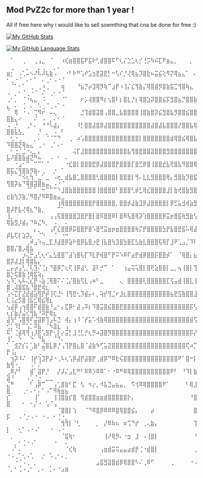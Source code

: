 ## Mod PvZ2c for more than 1 year !

All if free here why i would like to sell soemthing that cna be done for free :)

[![My GitHub Stats](https://github-readme-stats.vercel.app/api/?username=evilhack28&count_private=true&theme=tokyonight&showicons=true)]()

[![My GitHub Language Stats](https://github-readme-stats.vercel.app/api/top-langs/?username=evilhack28&langs_count=5&theme=tokyonight)]()



⠀⠁⠀⠀⢀⠀⠀⢀⢠⣀⠀⠈⠀⠀⠰⢎⣶⣿⣿⣯⠟⣯⠗⢃⣾⣿⣿⠯⠋⢆⡌⣑⣁⢆⡊⢘⡩⠳⠮⣏⠟⣶⣄⡀⠀⠀⠀⡀⠀⠀⢀⠀⠀⠀⡀⠀⠀⡀⢀⠀⠀⡀⠄
⣶⡂⠀⠠⢁⠤⠢⠜⠧⠼⢧⣷⠠⠀⠀⠐⠃⠗⠛⢡⠞⣡⣲⣟⣽⣟⡃⠒⢣⠎⡘⢜⢿⣦⡹⣿⣗⠦⣭⣮⢕⠻⡝⢿⣦⣄⠁⠀⠄⠂⢀⠐⠈⠀⠄⠂⠁⠀⠄⢀⠂⠠⠐⠈
⠀⠈⠁⠂⠁⠀⢀⠀⢀⠰⢀⠀⠀⠀⢶⠀⠀⠀⠘⣦⡙⡴⣹⢿⡻⢷⠉⣰⡟⠰⢸⡌⣎⢻⣷⡌⢿⣿⣾⡻⣿⣷⣯⣉⢻⣿⢷⣄⠀⠠⠀⡀⠂⠈⢀⠐⠈⠀⠌⠀⢀⠂⠐⠈
⢀⠂⡀⠀⠈⠐⢦⣄⠀⠨⠀⠀⠀⠀⠈⠁⠀⠀⠀⠖⡡⢼⣿⣿⠻⡆⢢⣿⠇⡆⣿⣇⡘⡆⢿⣿⣱⡽⣿⣿⣮⡯⣻⣿⣦⡙⣿⣿⣷⣄⠀⠄⠀⢈⠀⠄⠀⠡⢀⠈⢀⠠⠁⠐
⠈⠀⢿⠀⠐⠠⠀⢉⠻⠖⠀⠤⢄⠀⠀⠀⠀⠀⠀⣘⢹⣾⣿⣽⣿⢠⣿⣿⣀⣧⣿⣿⣿⣿⢸⣿⣷⣿⡽⣮⣻⣿⣧⡻⣿⣿⣮⣿⣿⣿⣷⣄⠔⠀⠀⠀⠌⠀⠠⠀⡀⠄⠂⠈
⠠⠀⡘⠀⠀⢀⠃⠄⠀⠘⠘⠣⣼⡄⠀⠀⠀⠀⠸⡃⣿⣿⣼⣿⡿⣼⣿⣿⣿⣿⣿⣿⣿⣿⣿⣿⣿⣼⣿⣼⣧⣿⣿⣿⡜⣿⣿⣧⢿⣿⣿⣧⣣⡀⠀⠀⠀⡘⠀⡀⠀⠠⠀⠃
⠀⢂⠐⢀⠀⠀⠀⡀⠄⠀⠈⠈⠉⠙⠀⠀⢀⠀⠴⢡⣿⣿⣿⣿⣿⣿⣿⣿⣿⣿⣿⣿⣿⣿⡇⣿⣿⣿⣿⣿⣿⣿⣾⢿⣿⣮⢿⣿⣧⠹⣿⣿⣝⢿⣦⣄⠀⢀⠐⠀⢀⠁⠄⠂
⠀⠂⢐⡈⣈⠐⢄⡀⡄⠀⠀⠀⠀⠀⠀⠀⠀⢬⡏⣸⣿⣿⣿⣿⣿⣿⣿⣿⣿⣿⣿⣧⢻⣿⣟⣿⣿⣽⣿⣿⣿⣻⣿⣿⣿⣿⣿⣿⣿⣧⠜⣿⣿⣷⣾⣝⠛⠦⠀⠀⠠⠀⠂⠀⠄
⠀⠀⠐⣠⠂⠉⠀⠉⠉⠁⠈⠀⠀⠀⠀⠐⣎⣿⡇⣿⣿⣿⣟⡿⣼⣿⣿⣿⡟⣿⣿⣿⡏⣿⣋⡿⣿⢸⣿⣿⣞⣧⢟⣿⣧⠻⣿⣿⢿⣿⣯⣌⢻⣿⣷⡻⣷⠄⢀⠀⠀⡐⠀⠁
⠀⠁⠀⠉⠪⢆⢳⠈⣀⠁⣀⠀⠠⢖⡀⣾⣧⣿⣁⣿⣿⣿⣿⢃⣿⣿⣿⣿⡇⣿⣿⣿⡇⢻⠄⣇⣇⣻⣿⣿⣿⢿⡄⣻⣿⣷⡹⣿⣯⢻⣿⡽⣦⠙⢿⣿⣽⣿⣶⣤⡀⠠⠐⠈
⠀⠀⠀⠀⠀⠈⠁⠁⠀⠒⠉⠉⠉⠑⣸⣿⣷⣿⣿⣿⣿⣿⣿⢸⣿⣿⣿⣿⠃⣿⣿⣿⢃⡾⣃⢿⣎⣿⣿⣿⣿⣸⡇⣷⢞⣿⣷⣻⣿⣖⣷⢳⡹⣷⡈⠻⣿⡜⠻⠿⣿⣶⣤⣀
⠀⠀⠀⠀⠀⠀⠀⠀⠀⠀⠀⠀⠀⢰⢿⣿⣿⣿⣿⣿⣿⣿⡟⣿⣿⣿⣿⣿⡀⣿⣿⡾⣼⣷⣹⡿⣼⣿⣿⣿⣿⡇⡿⣋⣥⣺⢾⣵⣻⣿⡼⡟⣧⢜⢿⣆⠙⣷⡀⠀⠀⠀⠉⠁
⢸⡀⠀⠀⠀⠀⠀⠀⠀⠀⠀⢠⢠⢯⣿⣿⣿⣿⣹⣿⡟⣿⡇⣿⠯⣿⣿⠿⠇⣿⠿⢧⣿⢿⡽⢱⣿⣿⣿⣿⡿⣭⡶⣿⣯⢷⣻⣷⢣⢿⣷⣻⡸⣾⡄⠙⠷⣌⠳⡀⠀⠠⠀⠀⠄
⠀⠀⠀⠀⠀⠀⠀⡄⡀⠀⠀⢠⠏⣎⣿⣿⡿⡭⣿⣿⡟⣿⠡⣿⢛⣭⣶⡶⣶⣿⣿⣿⣿⢷⡍⡟⣿⣿⣿⣿⣳⡟⣧⣿⣟⣯⠥⢿⣼⡾⣧⢏⡇⣱⡽⡄⠀⠈⠑⠀⠀⠈⠀⠐⠒
⠀⠀⠀⠀⠀⢀⠾⣠⠱⢤⣀⣏⡸⣼⣿⡿⣵⠗⣿⡿⣧⣿⡰⣟⢸⣧⣿⢳⣹⣿⣳⣿⣏⣣⣷⣇⣿⣿⣿⢯⢿⡏⣸⠟⢁⣠⡈⠹⠇⣿⣿⡌⣿⡠⣿⣧
⠀⠀⠀⠀⡰⢌⡓⣠⢃⢆⠊⣄⣣⣿⣿⠉⣼⢱⣿⢧⡏⠹⣇⡟⢾⣿⠋⡟⠭⠱⠿⠏⣴⡟⣾⡿⣿⣿⡯⣿⣿⡾⠁⠀⠈⢿⣿⡄⣦⣿⡽⣼⣸⡇⢿⣿⣧⡄
⣀⡤⡴⣠⢃⡈⢇⣹⠌⢈⡆⠙⣿⡿⡉⢆⢏⢸⡿⣼⢃⠀⣽⠇⡚⠉⠀⠁⠀⠀⢰⣤⢭⢥⣿⡇⣿⢟⣵⣿⣿⡇⣀⡀⢦⢸⣿⡇⢹⣿⡑⢯⣿⣷⢘⢿⣯⢵⡄
⢢⠹⡁⢦⠧⢌⣎⡟⠠⣵⢈⢿⣿⠍⠌⢈⡌⣿⣷⢫⣇⢠⠶⠃⣀⠀⠀⠀⠀⢄⠀⣿⣿⣿⣿⢇⣿⣿⣿⣿⣿⣏⢫⣤⣾⢸⣿⣇⢸⣿⢀⢼⣿⣯⣧⠘⣿⣟⢾⣆⠀⠀⠂
⢡⠢⣍⡏⣜⣞⣾⣵⢻⡟⡾⢸⢏⣘⠂⢸⢻⣟⢂⡹⣾⡤⠆⡀⢵⡞⢻⣈⠖⣸⣆⣿⣿⣿⣿⣿⣿⣿⣿⣿⣿⣿⣦⣟⣫⣷⣿⣿⣸⢇⢨⣔⡫⣿⢸⣧⣊⢿⣮⢿⣆
⢢⣼⡿⢠⢲⣿⣿⠏⣾⣿⣷⠘⣠⠂⡄⣏⡿⠂⣼⢠⠽⡆⠹⣿⣭⣿⣮⣿⣿⣟⣿⣿⣿⣿⣿⣿⣿⣿⣿⣿⣿⣿⣿⣿⣿⣿⣿⡯⢣⢆⡎⣷⡜⣬⢎⢻⣧⠘⠽⡟⢿⣆
⣼⢳⠃⢡⣿⢿⠏⣬⣽⡿⢹⣠⠧⣙⠀⢾⡄⢰⠸⠈⡞⣥⠡⢺⣷⢿⣿⣿⣿⣿⣿⣿⣿⣿⣿⣿⣿⣿⣿⣿⣿⣿⣿⣿⣿⣿⣿⣾⢫⢊⡁⠹⡇⠉⢡⡁⠽⣧⠀⠈⠳⣽⣆⠀⢠
⠯⠁⢈⣾⢿⢻⢰⡸⣟⢡⣻⡟⢂⡇⡔⣭⡃⣸⢘⣃⡚⢆⡛⠴⣽⣿⡻⣿⣿⣿⣿⣿⣿⣿⣿⣿⣿⣿⣿⣿⣿⣿⣿⣿⣿⣿⣿⡯⡜⢸⢁⠀⠑⠀⠀⠑⠀⠙⣧⠀⠀⠈⠙⠄
⠁⠀⣺⡝⡎⡅⢁⣷⠃⣬⣿⣇⡿⡘⢠⢹⡟⣿⣆⣿⠈⣼⣷⠳⢋⣥⣝⣿⣿⣿⣿⣿⣿⣿⣿⣿⣿⣿⣿⣿⣿⣿⣿⣿⣿⣿⢏⠴⡉⡟⢨⡄⠀⠀⠀⠁⠀⢀⠈
⠀⢲⡽⠸⠌⠀⢸⡞⢱⣹⡟⡼⠐⢀⠧⢆⢡⡿⣼⡟⣼⣿⡟⢀⣾⡿⠙⠿⣗⢮⣿⣿⣿⣿⣿⣿⣿⣿⣿⣿⣿⣿⣿⣿⠟⠁⣿⠒⡇⣷⢻⠐⡀⠀⠀⠠⠁⠌
⢀⠿⡜⠃⠀⠀⣾⠁⣽⡟⡘⠀⠀⡜⡼⡌⣠⣇⠛⠃⠿⠿⡱⠿⠿⠁⠂⠐⠿⠛⠿⢿⣿⣿⣿⣿⣿⣿⣿⣿⣿⣿⠟⠃⠀⠘⠹⡇⣷⣽⠘⠀⠀⠀⠠⢁⠈⡐⠀⣀⣀
⣌⠛⠀⠀⠀⠀⠃⢠⡿⠉⠀⠀⢠⢁⣿⣷⠃⣏⠀⢣⠀⠲⡔⡀⠺⣧⣙⣤⣦⣤⡀⠀⠫⢺⠿⢿⣿⣿⣿⣿⠟⠁⠀⠀⠀⠀⠃⢿⣸⣿⠀⠀⠀⢀⠂⠄⠂⠄⠁⠠⠉⠻⢷⣶⣦
⡎⠀⠀⠀⠀⠀⠀⢸⠁⠀⠀⠀⢸⢸⣿⣷⡎⣿⠀⢻⣾⣿⣿⣶⣶⣾⣿⣿⣿⣿⣿⡗⡄⠀⠀⠀⠀⠀⠀⠀⠀⠀⠀⠀⠀⠀⠀⠘⣿⣿⠀⠀⠀⠂⠀⠂⡌⠐⠀⢡⠈⢠
⠀⠀⠀⠀⠀⠀⠀⠀⠀⠀⠀⠀⠀⠈⣿⣿⡇⢱⠀⠀⠈⠙⠿⣿⡿⠿⠿⠿⣿⢿⣿⣿⣮⡄⠀⠀⠀⡴⠀⠀⠀⠀⠀⠀⠀⠀⠀⠀⣿⡯⠀⠀⠠⠈⡐⠠⠐⠀⠐⠠⠀⠂⢈⠐⡀
⠀⠀⠀⠀⠀⠀⠀⠀⠀⠀⠀⠀⠀⠀⢻⢻⡇⠈⢃⠀⠀⠀⠀⡀⠀⡜⠿⠷⠦⠀⠶⢩⠙⡞⠀⢀⢄⣷⡄⠀⠀⠀⠀⠀⠀⠀⠀⠀⢹⡇⠀⠀⢂⠁⠠⠐⠠⠁⠀⠀⠐⠀⠠⠐⠀
⠀⡀⠀⠀⠀⠀⠀⠀⠀⠀⠀⠀⠀⠀⠈⣯⢷⠂⠀⠀⠀⠀⠀⠀⠀⢸⠜⢿⡻⠄⠐⣲⠀⣸⠀⠠⢸⣿⡇⠀⠀⠀⠀⠀⠀⠀⠀⠀⠘⠀⠀⡀⠂⢈⠐⠠⠁⠀⠀⠀⠀⠐⠀⠀⠄
⠀⠠⠁⠄⠀⠀⠀⠀⠀⠀⠀⠀⠀⠀⠀⠈⢎⢷⠀⠀⠀⠀⠀⠀⢠⣶⣾⣭⢭⣤⣤⣴⣾⡟⢈⠐⣾⣿⡇⠀⠀⠀⠀⠀⠀⠀⠀⠀⢀⠐⠠⢀⠁⢂⠠⢁⠀⠀⡐⠀⠡⢀⠂⠄⡀
⠀⠀⠐⠈⠠⢀⠀⡀⠀⠀⠀⠀⠀⠀⠀⠀⠀⠀⠀⠀⠀⠀⠀⣠⣯⣻⣽⣿⣾⡿⢿⣿⣿⠣⠌⢀⠿⠋⠀⠀⠀⠀⢀⠀⠀⠀⠀⠐⠠⠈⡀⠂⢈⠠⢀⠂⠀⡀⠄⠀⡁⠄⠐⣠⣶






